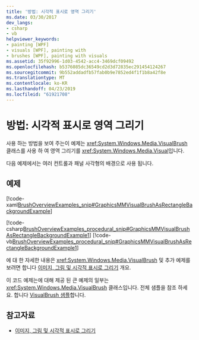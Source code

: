 ```yaml
---
title: '방법: 시각적 표시로 영역 그리기'
ms.date: 03/30/2017
dev_langs:
- csharp
- vb
helpviewer_keywords:
- painting [WPF]
- visuals [WPF], painting with
- brushes [WPF], painting with visuals
ms.assetid: 35f92996-1d03-4542-acc4-3469dcf09492
ms.openlocfilehash: b5376085dc36549cd2d3d72835ec291454124267
ms.sourcegitcommit: 9b552addadfb57fab0b9e7852ed4f1f1b8a42f8e
ms.translationtype: MT
ms.contentlocale: ko-KR
ms.lasthandoff: 04/23/2019
ms.locfileid: "61921708"
---
```

# <a name="how-to-paint-an-area-with-a-visual"></a>방법: 시각적 표시로 영역 그리기
사용 하는 방법을 보여 주는이 예제는 <xref:System.Windows.Media.VisualBrush> 클래스를 사용 하 여 영역 그리기를 <xref:System.Windows.Media.Visual>입니다.  
  
 다음 예제에서는 여러 컨트롤과 패널 사각형의 배경으로 사용 됩니다.  
  
## <a name="example"></a>예제  
 [!code-xaml[BrushOverviewExamples_snip#GraphicsMMVisualBrushAsRectangleBackgroundExample](~/samples/snippets/xaml/VS_Snippets_Wpf/BrushOverviewExamples_snip/XAML/VisualBrushExample.xaml#graphicsmmvisualbrushasrectanglebackgroundexample)]  
  
 [!code-csharp[BrushOverviewExamples_procedural_snip#GraphicsMMVisualBrushAsRectangleBackgroundExample1](~/samples/snippets/csharp/VS_Snippets_Wpf/BrushOverviewExamples_procedural_snip/CSharp/VisualBrushExample.cs#graphicsmmvisualbrushasrectanglebackgroundexample1)]
 [!code-vb[BrushOverviewExamples_procedural_snip#GraphicsMMVisualBrushAsRectangleBackgroundExample1](~/samples/snippets/visualbasic/VS_Snippets_Wpf/BrushOverviewExamples_procedural_snip/visualbasic/visualbrushexample.vb#graphicsmmvisualbrushasrectanglebackgroundexample1)]  
  
 에 대 한 자세한 내용은 <xref:System.Windows.Media.VisualBrush> 및 추가 예제를 보려면 합니다 [이미지, 그림 및 시각적 표시로 그리기](painting-with-images-drawings-and-visuals.md) 개요.  
  
 이 코드 예제는에 대해 제공 된 큰 예제의 일부는 <xref:System.Windows.Media.VisualBrush> 클래스입니다. 전체 샘플을 참조 하세요. 합니다 [VisualBrush 샘플](https://go.microsoft.com/fwlink/?LinkID=160049)합니다.  
  
## <a name="see-also"></a>참고자료

- [이미지, 그림 및 시각적 표시로 그리기](painting-with-images-drawings-and-visuals.md)
